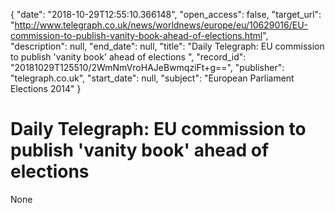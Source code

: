 {
  "date": "2018-10-29T12:55:10.366148", 
  "open_access": false, 
  "target_url": "http://www.telegraph.co.uk/news/worldnews/europe/eu/10629016/EU-commission-to-publish-vanity-book-ahead-of-elections.html", 
  "description": null, 
  "end_date": null, 
  "title": "Daily Telegraph: EU commission to publish 'vanity book' ahead of elections ", 
  "record_id": "20181029T125510/2WmNmVroHAJeBwmqziFt+g==", 
  "publisher": "telegraph.co.uk", 
  "start_date": null, 
  "subject": "European Parliament Elections 2014"
}

# Daily Telegraph: EU commission to publish 'vanity book' ahead of elections 

None